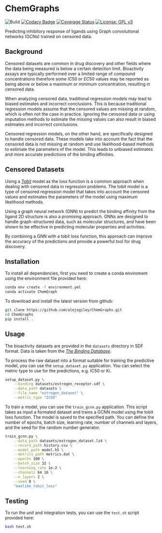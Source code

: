 # ChemGraphs
![Build](https://img.shields.io/travis/alejogiley/chemgraphs.svg)
[![Codacy Badge](https://app.codacy.com/project/badge/Grade/a968993d062d479b8984e06017ebe950)](https://www.codacy.com/gh/alejogiley/ChemGraphs/dashboard?utm_source=github.com&amp;utm_medium=referral&amp;utm_content=alejogiley/ChemGraphs&amp;utm_campaign=Badge_Grade)
[![Coverage Status](https://coveralls.io/repos/github/alejogiley/ChemGraphs/badge.svg?branch=prototype)](https://coveralls.io/github/alejogiley/ChemGraphs?branch=prototype)
[![License: GPL v3](https://img.shields.io/badge/License-GPLv3-blue.svg)](https://www.gnu.org/licenses/gpl-3.0)

Predicting inhibitory response of ligands using Graph convolutional networks (GCNs) trained on censored data.

## Background

Censored datasets are common in drug discovery and other fields where the data being measured is below a certain detection limit. Bioactivity assays are typically performed over a limited range of compound concentrations therefore some $IC50$ or $EC50$ values may be reported as being above or below a maximum or minimum concentration, resulting in censored data.

When analyzing censored data, traditional regression models may lead to biased estimates and incorrect conclusions. This is because traditional regression models assume that the censored values are missing at random, which is often not the case in practice. Ignoring the censored data or using imputation methods to estimate the missing values can also result in biased estimates and incorrect conclusions.

Censored regression models, on the other hand, are specifically designed to handle censored data. These models take into account the fact that the censored data is not missing at random and use likelihood-based methods to estimate the parameters of the model. This leads to unbiased estimates and more accurate predictions of the binding affinities.

## Censored Datasets

Using a [*Tobit*](https://en.wikipedia.org/wiki/Tobit_model) model as the loss function is a common approach when dealing with censored data in regression problems. The tobit model is a type of censored regression model that takes into account the censored values and estimates the parameters of the model using maximum likelihood methods.

Using a graph neural network (GNN) to predict the binding affinity from the ligand 2D structure is also a promising approach. GNNs are designed to handle graph-structured data, such as molecular structures, and have been shown to be effective in predicting molecular properties and activities.

By combining a GNN with a tobit loss function, this approach can improve the accuracy of the predictions and provide a powerful tool for drug discovery.

## Installation

To install all dependencies, first you need to create a conda enviroment using the environment file provided here:

```bash
conda env create -f environment.yml
conda activate ChemGraph
```

To download and install the latest version from github:

```bash
git clone https://github.com/alejogiley/ChemGraphs.git
cd ChemGraphs
pip install .
```

## Usage

The bioactivity datasets are provided in the `datasets` directory in SDF format. Data is taken from the [*The Binding Database*](https://www.bindingdb.org/bind/index.jsp).

To process the raw dataset into a format suitable for training the predictive model, you can use the `setup_dataset.py` application. You can select the metric type to use for the predictions, e.g. IC50 or Ki.

```bash
setup_dataset.py \
    --binding datasets/estrogen_receptor.sdf \
    --data_path datasets \
    --file_name "estrogen_dataset" \
    --metric_type "IC50"
```

To train a model, you can use the `train_gcnn.py` application. This script takes as input a formated dataset and trains a GCNN model using the tobit loss function. The model is saved to the specified path. You can define the number of epochs, batch size, learning rate, number of channels and layers, and the seed for the random number generator.

```bash
train_gcnn.py \
    --data_path datasets/estrogen_dataset.lz4 \
    --record_path history.csv \
    --model_path model.h5 \
    --metrics_path metrics.dat \
    --epochs 100 \
    --batch_size 32 \
    --learning_rate 1e-2 \
    --channels 64 16 \
    --n_layers 2 \
    --seed 0 \
    "maxlike_tobit_loss" 
```

## Testing

To run the *unit* and integration tests, you can use the `test.sh` script provided here:

```bash
bash test.sh
```